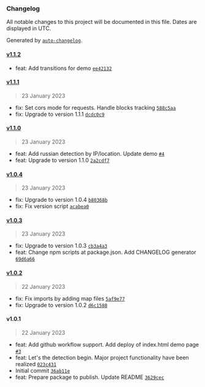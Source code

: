 ### Changelog

All notable changes to this project will be documented in this file. Dates are displayed in UTC.

Generated by [`auto-changelog`](https://github.com/CookPete/auto-changelog).

#### [v1.1.2](https://github.com/mr-devboy/russians-detector/compare/v1.1.1...v1.1.2)

- feat: Add transitions for demo [`ee42132`](https://github.com/mr-devboy/russians-detector/commit/ee4213285c69b09e459fafd05efd29c2e6723a7f)

#### [v1.1.1](https://github.com/mr-devboy/russians-detector/compare/v1.1.0...v1.1.1)

> 23 January 2023

- fix: Set cors mode for requests. Handle blocks tracking [`588c5aa`](https://github.com/mr-devboy/russians-detector/commit/588c5aa5a5d4f14e8af59746965d50564a8c999b)
- fix: Upgrade to version 1.1.1 [`dcdc0c9`](https://github.com/mr-devboy/russians-detector/commit/dcdc0c9f91a0a1ba8b006fc567207c6831f0f2f4)

#### [v1.1.0](https://github.com/mr-devboy/russians-detector/compare/v1.0.4...v1.1.0)

> 23 January 2023

- feat: Add russian detection by IP/location. Update demo [`#4`](https://github.com/mr-devboy/russians-detector/pull/4)
- feat: Upgrade to version 1.1.0 [`2a2cdf7`](https://github.com/mr-devboy/russians-detector/commit/2a2cdf77ff9ff5f8a201b093116afe34c411845d)

#### [v1.0.4](https://github.com/mr-devboy/russians-detector/compare/v1.0.3...v1.0.4)

> 23 January 2023

- fix: Upgrade to version 1.0.4 [`b80368b`](https://github.com/mr-devboy/russians-detector/commit/b80368b92d8fa1cfc29a152671090ba0ce4a18cc)
- fix: Fix version script [`acabea0`](https://github.com/mr-devboy/russians-detector/commit/acabea058c1fdf789e0ec0bb1b79f1e6f8a6a781)

#### [v1.0.3](https://github.com/mr-devboy/russians-detector/compare/v1.0.2...v1.0.3)

> 23 January 2023

- fix: Upgrade to version 1.0.3 [`cb3a4a3`](https://github.com/mr-devboy/russians-detector/commit/cb3a4a35fd36e08ad34f979f459a2831d28fa5ed)
- feat: Change npm scripts at package.json. Add CHANGELOG generator [`69d6a66`](https://github.com/mr-devboy/russians-detector/commit/69d6a66b26210a2008f869827d4ba43a6b0761ec)

#### [v1.0.2](https://github.com/mr-devboy/russians-detector/compare/v1.0.1...v1.0.2)

> 22 January 2023

- fix: Fix imports by adding map files [`5af9e77`](https://github.com/mr-devboy/russians-detector/commit/5af9e77f71d7c9610a6e5484354d73b40a383ac9)
- fix: Upgrade to version 1.0.2 [`d6c1588`](https://github.com/mr-devboy/russians-detector/commit/d6c158848cb2eee131405793e2238f9e9270c145)

#### v1.0.1

> 22 January 2023

- feat: Add github workflow support.  Add deploy of index.html demo page [`#3`](https://github.com/mr-devboy/russians-detector/pull/3)
- feat: Let's the detection begin. Major project functionality have been realized [`023c431`](https://github.com/mr-devboy/russians-detector/commit/023c431e35bbc08ce7d6e28f8bbc4d8bbc86adac)
- Initial commit [`36ab11e`](https://github.com/mr-devboy/russians-detector/commit/36ab11e349a32f8fbfce573774df43ea101f8d59)
- feat: Prepare package to publish. Update README [`3629cec`](https://github.com/mr-devboy/russians-detector/commit/3629ceca76f93d001b810850aca6b3cfcb363396)
